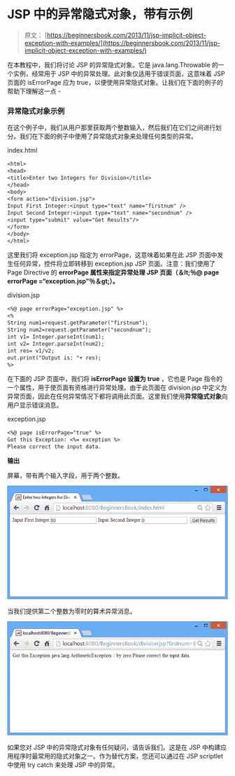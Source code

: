 # JSP 中的异常隐式对象，带有示例

> 原文： [https://beginnersbook.com/2013/11/jsp-implicit-object-exception-with-examples/](https://beginnersbook.com/2013/11/jsp-implicit-object-exception-with-examples/)

在本教程中，我们将讨论 JSP 的异常隐式对象。它是 java.lang.Throwable 的一个实例，经常用于 JSP 中的异常处理。此对象仅适用于错误页面，这意味着 JSP 页面的 isErrorPage 应为 true，以便使用异常隐式对象。让我们在下面的例子的帮助下理解这一点 -

### 异常隐式对象示例

在这个例子中，我们从用户那里获取两个整数输入，然后我们在它们之间进行划分。我们在下面的例子中使用了异常隐式对象来处理任何类型的异常。

index.html

```
<html>
<head>
<title>Enter two Integers for Division</title>
</head>
<body>
<form action="division.jsp"> 
Input First Integer:<input type="text" name="firstnum" />
Input Second Integer:<input type="text" name="secondnum" /> 
<input type="submit" value="Get Results"/> 
</form>
</body>
</html>
```

这里我们将 exception.jsp 指定为 errorPage，这意味着如果在此 JSP 页面中发生任何异常，控件将立即转移到 exception.jsp JSP 页面。注意：我们使用了 Page Directive 的 **errorPage 属性来指定异常处理 JSP 页面（＆lt;％@ page errorPage =“exception.jsp”％＆gt;）。**

division.jsp

```
<%@ page errorPage="exception.jsp" %> 
<% 
String num1=request.getParameter("firstnum"); 
String num2=request.getParameter("secondnum"); 
int v1= Integer.parseInt(num1);
int v2= Integer.parseInt(num2);
int res= v1/v2;
out.print("Output is: "+ res);
%>
```

在下面的 JSP 页面中，我们将 **isErrorPage 设置为 true** ，它也是 Page 指令的一个属性，用于使页面有资格进行异常处理。由于此页面在 division.jsp 中定义为异常页面，因此在任何异常情况下都将调用此页面。这里我们使用**异常隐式对象**向用户显示错误消息。

exception.jsp

```
<%@ page isErrorPage="true" %> 
Got this Exception: <%= exception %> 
Please correct the input data.
```

**输出**

屏幕，带有两个输入字段，用于两个整数。

![inputPage](img/7965054e324d77ec7839986ddc91ec1d.jpg)

当我们提供第二个整数为零时的算术异常消息。

![exceptionPage](img/1dcec75b0e559850cdbcd7512a10a230.jpg)

如果您对 JSP 中的异常隐式对象有任何疑问，请告诉我们。这是在 JSP 中构建应用程序时最常用的隐式对象之一。作为替代方案，您还可以通过在 JSP scriptlet 中使用 try catch 来处理 JSP 中的异常。